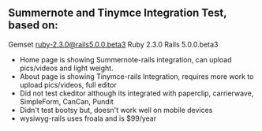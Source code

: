 ## Summernote and Tinymce Integration Test, based on:
  Gemset ruby-2.3.0@rails5.0.0.beta3
  Ruby 2.3.0
  Rails 5.0.0.beta3
  
  
* Home page is showing Summernote-rails integration, can upload pics/videos and light weight.
* About page is showing Tinymce-rails Integration, requires more work to upload pics/videos, full editor 
* Did not test ckeditor although its integrated with paperclip, carrierwave, SimpleForm, CanCan, Pundit
* Didn't test bootsy but, doesn't work well on mobile devices
* wysiwyg-rails uses froala and is $99/year


 


